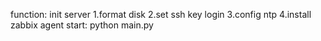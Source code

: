 function:
	init server
	1.format disk
	2.set ssh key login
	3.config ntp
	4.install zabbix agent
start:
	python main.py

	
